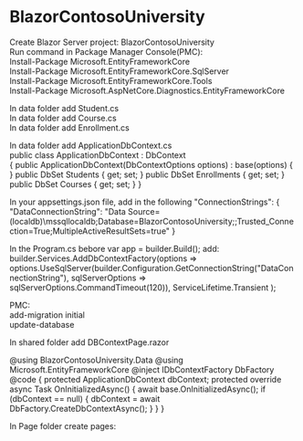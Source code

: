 # BlazorContosoUniversity  
Create Blazor Server project: BlazorContosoUniversity  
Run command in Package Manager Console(PMC):  
Install-Package Microsoft.EntityFrameworkCore  
Install-Package Microsoft.EntityFrameworkCore.SqlServer  
Install-Package Microsoft.EntityFrameworkCore.Tools  
Install-Package Microsoft.AspNetCore.Diagnostics.EntityFrameworkCore  

In data folder add Student.cs  
In data folder add Course.cs  
In data folder add Enrollment.cs  

In data folder add ApplicationDbContext.cs  
public class ApplicationDbContext : DbContext  
{
    public ApplicationDbContext(DbContextOptions<ApplicationDbContext> options) : base(options)
    {
    }
	  public DbSet<Student> Students { get; set; }
    public DbSet<Enrollment> Enrollments { get; set; }
    public DbSet<Course> Courses { get; set; }
}

In your appsettings.json file, add in the following
"ConnectionStrings": {
    "DataConnectionString": "Data Source=(localdb)\\mssqllocaldb;Database=BlazorContosoUniversity;;Trusted_Connection=True;MultipleActiveResultSets=true"
  }

In the Program.cs bebore var app = builder.Build(); add:
builder.Services.AddDbContextFactory<ApplicationDbContext>(options =>
   options.UseSqlServer(builder.Configuration.GetConnectionString("DataConnectionString"), sqlServerOptions => sqlServerOptions.CommandTimeout(120)),
   ServiceLifetime.Transient
);
			

PMC:  
add-migration initial  
update-database  

In shared folder add DBContextPage.razor  

@using BlazorContosoUniversity.Data
@using Microsoft.EntityFrameworkCore
@inject IDbContextFactory<ApplicationDbContext> DbFactory
@code {
    protected ApplicationDbContext dbContext;
    protected override async Task OnInitializedAsync()
    {
        await base.OnInitializedAsync();
        if (dbContext == null)
        {
            dbContext = await DbFactory.CreateDbContextAsync();
        }
    }
}

In Page folder create pages:  

